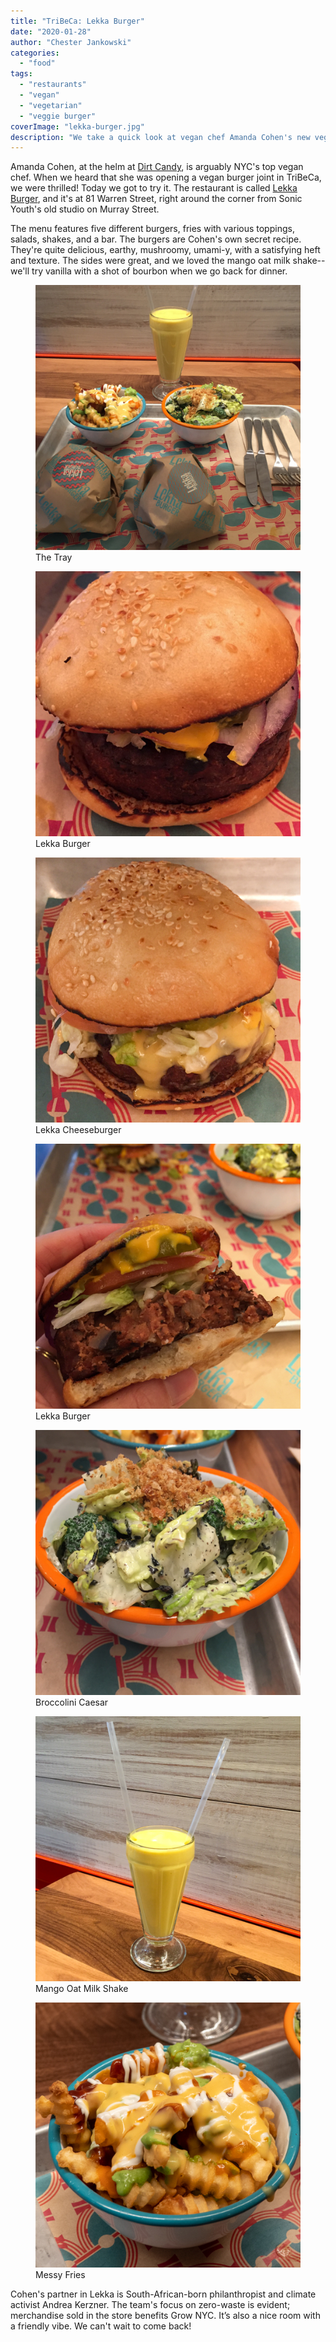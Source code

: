 ```yaml
---
title: "TriBeCa: Lekka Burger"
date: "2020-01-28"
author: "Chester Jankowski"
categories: 
  - "food"
tags: 
  - "restaurants"
  - "vegan"
  - "vegetarian"
  - "veggie burger"
coverImage: "lekka-burger.jpg"
description: "We take a quick look at vegan chef Amanda Cohen's new vegan burger joint, Lekka Burger."
---
```


Amanda Cohen, at the helm at [Dirt Candy](https://www.dirtcandynyc.com/), is arguably NYC's top vegan chef. When we heard that she was opening a vegan burger joint in TriBeCa, we were thrilled! Today we got to try it. The restaurant is called [Lekka Burger](https://www.lekkaburger.com/), and it's at 81 Warren Street, right around the corner from Sonic Youth's old studio on Murray Street.

The menu features five different burgers, fries with various toppings, salads, shakes, and a bar. The burgers are Cohen's own secret recipe. They're quite delicious, earthy, mushroomy, umami-y, with a satisfying heft and texture. The sides were great, and we loved the mango oat milk shake--we'll try vanilla with a shot of bourbon when we go back for dinner.

<div class="three-column">
<figure><img src="images/lekka-burger-3.jpg" alt="Burgers and sides at Lekka Burger"><figcaption>The Tray</figcaption></figure>
<figure><img src="images/lekka-burger-5.jpg" alt="The Lekka Burger"><figcaption>Lekka Burger</figcaption></figure>
<figure><img src="images/lekka-burger-4.jpg" alt="Lekka Cheeseburger"><figcaption>Lekka Cheeseburger</figcaption></figure>
</div>

<div class="three-column">
<figure><img src="images/lekka-burger-7.jpg" alt="The Lekka Burger"><figcaption>Lekka Burger</figcaption></figure>
<figure><img src="images/lekka-burger-6.jpg" alt="Broccolini Caesar at Lekka Burger"><figcaption>Broccolini Caesar</figcaption></figure>
<figure><img src="images/lekka-burger-2.jpg" alt="Mango Oat Milk Shake at Lekka Burger"><figcaption>Mango Oat Milk Shake</figcaption></figure>
</div>
    
<figure><img src="images/lekka-burger-8.jpg" alt="Messy fries at Lekka Burger"><figcaption>Messy Fries</figcaption></figure>

Cohen's partner in Lekka is South-African-born philanthropist and climate activist Andrea Kerzner. The team's focus on zero-waste is evident; merchandise sold in the store benefits Grow NYC. It’s also a nice room with a friendly vibe. We can't wait to come back!
